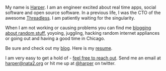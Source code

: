 My name is [Harper](http://nata2.org/). I am an engineer excited about real time apps, social software and open source software. In a previous life, I was the CTO of the awesome [Threadless](http://threadless.com). I am patiently waiting for the singularity.

When I am not working or causing problems you can find me [blogging about random stuff](http://nata2.org), yoyoing, juggling, hacking random internet appliances or going out and having a good time in Chicago.

Be sure and check out my [blog](http://nata2.org). Here is my [resume](http://harperreed.org/resume). 

I am very easy to get a hold of - [feel free to reach out](http://harperreed.org/contact). Send me an email at [harper@nata2.org](mailto:harper@nata2.org) or hit me up at [@harper](http://twitter.com/harper) on twitter. 